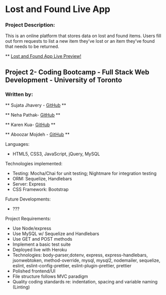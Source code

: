 # Lost and Found Live App

### Project Description: 

This is an online platform that stores data on lost and found items.  Users fill out form requests to list a new item they’ve lost or an item they’ve found that needs to be returned. 

** [Lost and Found App Live Preview!](https://google.com) 

## Project 2- Coding Bootcamp - Full Stack Web Development - University of Toronto 

### Written by:
**  Sujata Jhavery - [GitHub](https://github.com/Sujata1) **

** Neha Pathak- [GitHub](https://github.com/pathak-neha) **

** Karen Kua- [GitHub](https://github.com/azukimochi) **

** Aboozar Mojdeh - [GitHub](https://github.com/aboozarmojdeh) **


Languages:
* HTML5, CSS3, JavaScript, jQuery, MySQL

Technologies implemented:
* Testing: Mocha/Chai for unit testing; Nightmare for integration testing
* ORM: Sequelize, Handlebars
* Server: Express
* CSS Framework: Bootstrap

Future Developments:
* ???

Project Requirements:
* Use Node/express
* Use MySQL w/ Sequelize and Handlebars
* Use GET and POST methods
* Implement a basic test suite
* Deployed live with Heroku
* Technologies: body-parser,dotenv, express, express-handlebars, jsonwebtoken, method-override, mysql, mysql2, nodemailer, sequelize, eslint, eslint-config-prettier, eslint-plugin-prettier, prettier
* Polished frontend/UI
* File structure follows MVC paradigm
* Quality coding standards re: indentation, spacing and variable naming (Linting)
